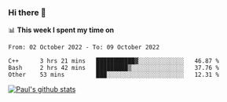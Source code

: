 ### Hi there 👋

📊 **This week I spent my time on**
<!--START_SECTION:waka-->

```text
From: 02 October 2022 - To: 09 October 2022

C++      3 hrs 21 mins   ███████████▓░░░░░░░░░░░░░   46.87 %
Bash     2 hrs 42 mins   █████████▒░░░░░░░░░░░░░░░   37.76 %
Other    53 mins         ███░░░░░░░░░░░░░░░░░░░░░░   12.31 %
```

<!--END_SECTION:waka-->


[![Paul's github stats](https://github-readme-stats.vercel.app/api?username=mickeyouyou&theme=dracula&show_icons=true)](https://github.com/anuraghazra/github-readme-stats)
